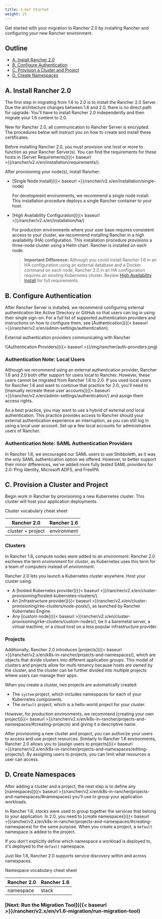 ```yaml
---
title: 1—Get Started
weight: 25
---
```

Get started with your migration to Rancher 2.0 by installing Rancher and configuring your new Rancher environment.

## Outline

<!-- TOC -->


- [A. Install Rancher 2.0](#a-install-rancher-2-0)
- [B. Configure Authentication](#b-configure-authentication)
- [C. Provision a Cluster and Project](#c-provision-a-cluster-and-project)
- [D. Create Namespaces](#d-create-namespaces)

<!-- /TOC -->

## A. Install Rancher 2.0

The first step in migrating from 1.6 to 2.0 is to install the Rancher 2.0 Server. Due the architecture changes between 1.6 and 2.0, there is no direct path for upgrade. You'll have to install Rancher 2.0 independently and then migrate your 1.6 content to 2.0.

New for Rancher 2.0, all communication to Rancher Server is encrypted. The procedures below will instruct you on how to create and install these certificates.

Before installing Rancher 2.0, you must provision one host or more to function as your Rancher Server(s). You can find the requirements for these hosts in [Server Requirements]({{< baseurl >}}/rancher/v2.x/en/installation/requirements/).

After provisioning your node(s), install Rancher:

- [Single Node Install]({{< baseurl >}}/rancher/v2.x/en/installation/single-node)

    For development environments, we recommend a single node install. This installation procedure deploys a single Rancher container to your host.

- [High Availability Configuration]({{< baseurl >}}/rancher/v2.x/en/installation/ha/)

    For production environments where your user base requires consistent access to your cluster, we recommend installing Rancher in a high availability (HA) configuration. This installation procedure provisions a three-node cluster using a Helm chart. Rancher is installed on each node.

    >**Important Difference:** Although you could install Rancher 1.6 in an HA configuration using an external database and a Docker command on each node, Rancher 2.0 in an HA configuration requires an existing Kubernetes cluster. Review [High Availability Install](https://rancher.com/docs/rancher/v2.x/en/installation/ha/) for full requirements.

## B. Configure Authentication

After Rancher Server is installed, we recommend configuring external authentication like Active Directory or GitHub so that users can log in using their single sign-on. For a full list of supported authentication providers and instructions on how to configure them, see [Authentication]({{< baseurl >}}/rancher/v2.x/en/admin-settings/authentication).

<figcaption>External authentication providers communicating with Rancher</figcaption>

![Authentication Providers]({{< baseurl >}}/img/rancher/auth-providers.png)


### Authentication Note: Local Users

Although we recommend using an external authentication provider, Rancher 1.6 and 2.0 both offer support for users local to Rancher. However, these users cannot be migrated from Rancher 1.6 to 2.0. If you used local users for Rancher 1.6 and want to continue that practice for 2.0, you'll need to [manually recreate these user accounts]({{< baseurl >}}/rancher/v2.x/en/admin-settings/authentication/) and assign them access rights.

As a best practice, you may want to use a hybrid of external _and_ local authentication. This practice provides access to Rancher should your external authentication experience an interruption, as you can still log in using a local user account. Set up a few local accounts for administrative users of Rancher.


### Authentication Note: SAML Authentication Providers

In Rancher 1.6, we encouraged our SAML users to use Shibboleth, as it was the only SAML authentication option we offered. However, to better support their minor differences, we've added more fully tested SAML providers for 2.0: Ping Identity, Microsoft ADFS, and FreeIPA.

## C. Provision a Cluster and Project

Begin work in Rancher by provisioning a new Kubernetes cluster. This cluster will host your application deployments.

<figcaption>Cluster vocabulary cheat sheet</figcaption>


| Rancher 2.0        | Rancher 1.6   |
| ------------------ | ------------- |
| cluster  + project | environment   |

### Clusters

In Rancher 1.6, compute nodes were added to an _environment_. Rancher 2.0 eschews the term _environment_ for _cluster_, as Kubernetes uses this term for a team of computers instead of _environment_.

Rancher 2.0 lets you launch a Kubernetes cluster anywhere. Host your cluster using:

- A [hosted Kubernetes provider]({{< baseurl >}}/rancher/v2.x/en/cluster-provisioning/hosted-kubernetes-clusters/).
- An [infrastructure provider]({{< baseurl >}}rancher/v2.x/en/cluster-provisioning/rke-clusters/node-pools/), as launched by Rancher Kubernetes Engine.
- Any [custom node]({{< baseurl >}}rancher/v2.x/en/cluster-provisioning/rke-clusters/custom-nodes/), be it a baremetal server, a virtual machine, or a cloud host on a less popular infrastructure provider.

### Projects
Additionally, Rancher 2.0 introduces [projects]({{< baseurl >}}/rancher/v2.x/en/k8s-in-rancher/projects-and-namespaces/), which are objects that divide clusters into different application groups. This model of clusters and projects allow for multi-tenancy because hosts are owned by the cluster, and the cluster can be further divided into multiple projects where users can manage their apps.

When you create a cluster, two projects are automatically created:

- The `system` project, which includes namespaces for each of your Kubernetes components.
- The `default` project, which is a hello-world project for your cluster.

However, for production environments, we recommend [creating your own project]({{< baseurl >}}/rancher/v2.x/en/k8s-in-rancher/projects-and-namespaces/#creating-projects) and giving it a descriptive name.

After provisioning a new cluster and project, you can authorize your users to access and use project resources. Similarly to Rancher 1.6 environments, Rancher 2.0 allows you to [assign users to projects]({{< baseurl >}}/rancher/v2.x/en/k8s-in-rancher/projects-and-namespaces/editing-projects/). By assigning users to projects, you can limit what resources a user can access.

## D. Create Namespaces

After adding a cluster and a project, the next step is to define any [namespaces]({{< baseurl >}}/rancher/v2.x/en/k8s-in-rancher/projects-and-namespaces/#namespaces) you'll use to group your application workloads.

In Rancher 1.6, _stacks_ were used to group together the services that belong to your application. In 2.0, you need to [create namespaces]({{< baseurl >}}rancher/v2.x/en/k8s-in-rancher/projects-and-namespaces/#creating-namespaces) for the same purpose. When you create a project, a `default` namespace is added to the project.

If you don't explicitly define which namespace a workload is deployed to, it's deployed to the `default` namespace.

Just like 1.6, Rancher 2.0 supports service discovery within and across namespaces.

<figcaption>Namespace vocabulary cheat sheet</figcaption>

| Rancher 2.0  | Rancher 1.6    |
| ------------ | -------------- |
| namespace    | stack          |


### [Next: Run the Migration Tool]({{< baseurl >}}/rancher/v2.x/en/v1.6-migration/run-migration-tool)